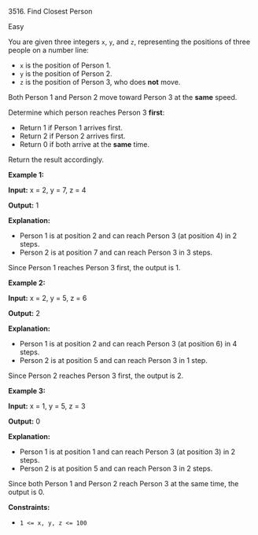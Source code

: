 3516\. Find Closest Person

Easy

You are given three integers `x`, `y`, and `z`, representing the positions of three people on a number line:

*   `x` is the position of Person 1.
*   `y` is the position of Person 2.
*   `z` is the position of Person 3, who does **not** move.

Both Person 1 and Person 2 move toward Person 3 at the **same** speed.

Determine which person reaches Person 3 **first**:

*   Return 1 if Person 1 arrives first.
*   Return 2 if Person 2 arrives first.
*   Return 0 if both arrive at the **same** time.

Return the result accordingly.

**Example 1:**

**Input:** x = 2, y = 7, z = 4

**Output:** 1

**Explanation:**

*   Person 1 is at position 2 and can reach Person 3 (at position 4) in 2 steps.
*   Person 2 is at position 7 and can reach Person 3 in 3 steps.

Since Person 1 reaches Person 3 first, the output is 1.

**Example 2:**

**Input:** x = 2, y = 5, z = 6

**Output:** 2

**Explanation:**

*   Person 1 is at position 2 and can reach Person 3 (at position 6) in 4 steps.
*   Person 2 is at position 5 and can reach Person 3 in 1 step.

Since Person 2 reaches Person 3 first, the output is 2.

**Example 3:**

**Input:** x = 1, y = 5, z = 3

**Output:** 0

**Explanation:**

*   Person 1 is at position 1 and can reach Person 3 (at position 3) in 2 steps.
*   Person 2 is at position 5 and can reach Person 3 in 2 steps.

Since both Person 1 and Person 2 reach Person 3 at the same time, the output is 0.

**Constraints:**

*   `1 <= x, y, z <= 100`